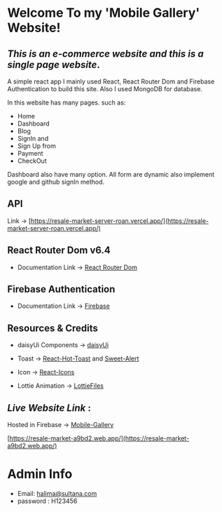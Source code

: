 # Welcome To my 'Mobile Gallery' Website!

## _This is an e-commerce website and this is a single page website_.

A simple react app I mainly used React, React Router Dom and Firebase Authentication to build this site.
Also I used MongoDB for database.

In this website has many pages. such as:

- Home
- Dashboard
- Blog
- SignIn and
- Sign Up from
- Payment
- CheckOut

Dashboard also have many option.
All form are dynamic also implement google and github signIn method.

## API

Link -> [https://resale-market-server-roan.vercel.app/](https://resale-market-server-roan.vercel.app/)

## React Router Dom v6.4

- Documentation Link -> [React Router Dom](https://reactrouter.com/en/main/start/overview)

## Firebase Authentication

- Documentation Link -> [Firebase](console.firebase.google.com/?pli=1)

## Resources & Credits

- daisyUi Components -> [daisyUi](https://daisyui.com/components/)

- Toast -> [React-Hot-Toast](https://react-hot-toast.com/) and [Sweet-Alert](https://sweetalert.js.org/docs/)

- Icon -> [React-Icons](https://react-icons.github.io/react-icons/)

- Lottie Animation -> [LottieFiles](https://lottiefiles.com/featured)

## _Live Website Link_ :

Hosted in Firebase -> [Mobile-Gallery](https://resale-market-a9bd2.web.app/)

[https://resale-market-a9bd2.web.app/](https://resale-market-a9bd2.web.app/)

# Admin Info

- Email: halima@sultana.com
- password : H123456
